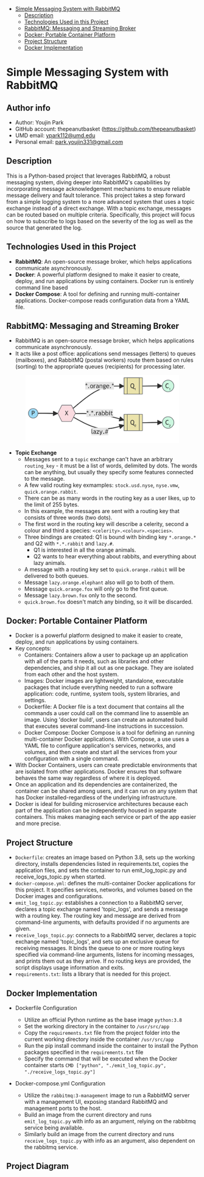 <!-- TOC -->

- [Simple Messaging System with RabbitMQ](#simple-messaging-system-with-rabbitmq)
	- [Description](#description)
	- [Technologies Used in this Project](#technologies-used-in-this-project)
	- [RabbitMQ: Messaging and Streaming Broker](#rabbitmq:-messaging-and-streaming-broker)
	- [Docker: Portable Container Platform](#docker:-portable-container-platform)
	- [Project Structure](#project-structure)
	- [Docker Implementation](#docker-implementation)

<!-- /TOC -->
<!-- /TOC -->
<!-- /TOC -->

# Simple Messaging System with RabbitMQ

## Author info

- Author: Youjin Park
- GitHub account: thepeanutbasket (https://github.com/thepeanutbasket)
- UMD email: ypark112@umd.edu
- Personal email: park.youjin331@gmail.com

## Description

This is a Python-based project that leverages RabbitMQ, a robust messaging system, diving deeper into RabbitMQ's capabilities by incorporating message acknowledgement mechanisms to ensure reliable message delivery and fault tolerance. This project takes a step forward from a simple logging system to a more advanced system that uses a topic exchange instead of a direct exchange. With a topic exchange, messages can be routed based on multiple criteria. Specifically, this project will focus on how to subscribe to logs based on the severity of the log as well as the source that generated the log.

## Technologies Used in this Project
- **RabbitMQ**: An open-source message broker, which helps applications communicate asynchronously.
- **Docker**: A powerful platform designed to make it easier to create, deploy, and run applications by using containers. Docker run is entirely command line based
- **Docker Compose**: A tool for defining and running multi-container applications. Docker-compose reads configuration data from a YAML file.

## RabbitMQ: Messaging and Streaming Broker
- RabbitMQ is an open-source message broker, which helps applications communicate asynchronously. 
- It acts like a post office: applications send messages (letters) to queues (mailboxes), and RabbitMQ (postal workers) route them based on rules (sorting) to the appropriate queues (recipients) for processing later.


<div  style="width:80%; margin: auto;">
<img src="./RabbitMQ.png" alt="Topic Exchange Example"/>
</div>

- **Topic Exchange**
    - Messages sent to a `topic` exchange can't have an arbitrary `routing_key` - it must be a list of words, delimited by dots. The words can be anything, but usually they specify some features connected to the message.
    - A few valid routing key exmamples: `stock.usd.nyse`, `nyse.vmw`, `quick.orange.rabbit`.
    - There can be as many words in the routing key as a user likes, up to the limit of 255 bytes.
    - In this example, the messages are sent with a routing key that consists of three words (two dots).
    - The first word in the routing key will describe a celerity, second a colour and third a species: `<celerity>.<colour>.<species>`.
    - Three bindings are created: Q1 is bound with binding key `*.orange.*` and Q2 with `*.*.rabbit` and `lazy.#`.
        - Q1 is interested in all the orange animals.
        - Q2 wants to hear everything about rabbits, and everything about lazy animals.
    - A message with a routing key set to `quick.orange.rabbit` will be delivered to both queues.
    - Message `lazy.orange.elephant` also will go to both of them.
    - Message `quick.orange.fox` will only go to the first queue.
    - Message `lazy.brown.fox` only to the second.
    - `quick.brown.fox` doesn't match any binding, so it will be discarded.

## Docker: Portable Container Platform
- Docker is a powerful platform designed to make it easier to create, deploy, and run applications by using containers. 
- Key concepts:
    - Containers: Containers allow a user to package up an application with all of the parts it needs, such as libraries and other dependencies, and ship it all out as one package. They are isolated from each other and the host system.
    - Images: Docker images are lightweight, standalone, executable packages that include everything needed to run a software application: code, runtime, system tools, system libraries, and settings. 
    - Dockerfile: A Docker file is a text document that contains all the commands a user could call on the command line to assemble an image. Using 'docker build', users can create an automated build that executes several command-line instructions in succession.
    - Docker Compose: Docker Compose is a tool for defining an running multi-container Docker applications. With Compose, a use uses a YAML file to configure application's services, networks, and volumes, and then create and start all the services from your configuration with a single command.
- With Docker Containers, users can create predictable environments that are isolated from other applications. Docker ensures that software behaves the same way regardless of where it is deployed.
- Once an application and its dependencies are containerized, the container can be shared among users, and it can run on any system that has Docker installed-regardless of the underlying infrastructure.
- Docker is ideal for building microservice architectures because each part of the application can be independently housed in separate containers. This makes managing each service or part of the app easier and more precise.

## Project Structure
- `Dockerfile`: creates an image based on Python 3.8, sets up the working directory, installs dependencies listed in requirements.txt, copies the application files, and sets the container to run emit_log_topic.py and receive_logs_topic.py when started.
- `docker-compose.yml`: defines the multi-container Docker applications for this project. It specifies services, networks, and volumes based on the Docker images and configurations.
- `emit_log_topic.py`: establishes a connection to a RabbitMQ server, declares a topic exchange named 'topic_logs', and sends a message with a routing key. The routing key and message are derived from command-line arguments, with defaults provided if no arguments are given.
- `receive_logs_topic.py`: connects to a RabbitMQ server, declares a topic exchange named 'topic_logs', and sets up an exclusive queue for receiving messages. It binds the queue to one or more routing keys specified via command-line arguments, listens for incoming messages, and prints them out as they arrive. If no routing keys are provided, the script displays usage information and exits.
- `requirements.txt`: lists a library that is needed for this project.

## Docker Implementation
- Dockerfile Configuration
    - Utilize an official Python runtime as the base image `python:3.8`
    - Set the working directory in the container to `/usr/src/app`
    - Copy the `requirements.txt` file from the project folder into the current working directory inside the container `/usr/src/app`
    - Run the pip install command inside the container to install the Python packages specified in the `requirements.txt` file
    - Specify the command that will be executed when the Docker container starts `CMD ["python", "./emit_log_topic.py", "./receive_logs_topic.py"]`

- Docker-compose.yml Configuration
    - Utilize the `rabbitmq:3-management` image to run a RabbitMQ server with a management UI, exposing standard RabbitMQ and management ports to the host.
    - Build an image from the current directory and runs `emit_log_topic.py` with info as an argument, relying on the rabbitmq service being available.
    - Similarly build an image from the current directory and runs `receive_logs_topic.py` with info as an argument, also dependent on the rabbitmq service.


## Project Diagram
